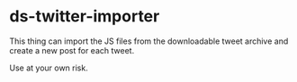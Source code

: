 ds-twitter-importer
===================

This thing can import the JS files from the downloadable tweet archive and create a new post for each tweet.

Use at your own risk.